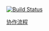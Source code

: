 [![Build Status](https://travis-ci.org/HackTec/Effective-Python.png)](https://travis-ci.org/HackTec/Effective-Python)

[协作流程](https://github.com/HackTec/wiki/wiki/collaboration)
